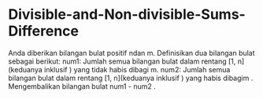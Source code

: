 # Divisible-and-Non-divisible-Sums-Difference
Anda diberikan bilangan bulat positif ndan m.  Definisikan dua bilangan bulat sebagai berikut:  num1: Jumlah semua bilangan bulat dalam rentang [1, n](keduanya inklusif ) yang tidak habis dibagi m. num2: Jumlah semua bilangan bulat dalam rentang [1, n](keduanya inklusif ) yang habis dibagim . Mengembalikan bilangan bulat num1 - num2 .
